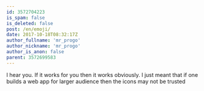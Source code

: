 ```yaml
---
id: 3572704223
is_spam: false
is_deleted: false
post: /en/emoji/
date: 2017-10-18T08:32:17Z
author_fullname: 'mr_progo'
author_nickname: 'mr_progo'
author_is_anon: false
parent: 3572699583
---
```


<p>I hear you. If it works for you then it works obviously. I just meant that if one builds a web app for larger audience then the icons may not be trusted</p>

